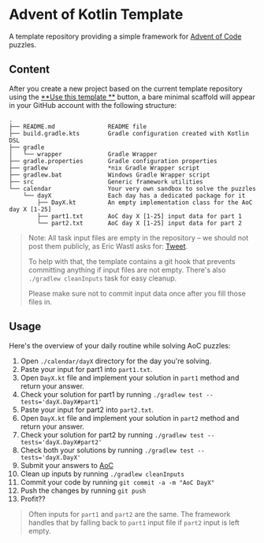 # Advent of Kotlin Template

A template repository providing a simple framework for [Advent of Code](https://adventofcode.com) puzzles.

## Content

After you create a new project based on the current template repository using the [**Use this template
**](https://github.com/mpetuska/template-advent-of-kotlin/generate) button,
a bare minimal scaffold will appear in your GitHub account with the following structure:

```
.
├── README.md               README file
├── build.gradle.kts        Gradle configuration created with Kotlin DSL
├── gradle
│   └── wrapper             Gradle Wrapper
├── gradle.properties       Gradle configuration properties
├── gradlew                 *nix Gradle Wrapper script
├── gradlew.bat             Windows Gradle Wrapper script
├── src                     Generic framework utilities
└── calendar                Your very own sandbox to solve the puzzles
    └── dayX                Each day has a dedicated package for it
        ├── DayX.kt         An empty implementation class for the AoC day X [1-25]
        ├── part1.txt       AoC day X [1-25] input data for part 1
        └── part2.txt       AoC day X [1-25] input data for part 2
```

> Note: All task input files are empty in the repository – we should not post them publicly, as
> Eric Wastl asks for: [Tweet](https://twitter.com/ericwastl/status/1465805354214830081).
>
> To help with that, the template contains a git hook that prevents committing anything if input files are not empty.
> There's also `./gradlew cleanInputs` task for easy cleanup.
>
> Please make sure not to commit input data once after you fill those files in.

## Usage

Here's the overview of your daily routine while solving AoC puzzles:

1. Open `./calendar/dayX` directory for the day you're solving.
2. Paste your input for part1 into `part1.txt`.
3. Open `DayX.kt` file and implement your solution in `part1` method and return your answer.
4. Check your solution for part1 by running `./gradlew test --tests='dayX.DayX#part1'`
5. Paste your input for part2 into `part2.txt`.
6. Open `DayX.kt` file and implement your solution in `part2` method and return your answer.
7. Check your solution for part2 by running `./gradlew test --tests='dayX.DayX#part2'`
8. Check both your solutions by running `./gradlew test --tests='dayX.DayX'`
9. Submit your answers to [AoC](https://adventofcode.com)
10. Clean up inputs by running `./gradlew cleanInputs`
11. Commit your code by running `git commit -a -m "AoC DayX"`
12. Push the changes by running `git push`
13. Profit??

> Often inputs for `part1` and `part2` are the same. The framework handles that by falling back to `part1` input file
> if `part2` input is left empty.
